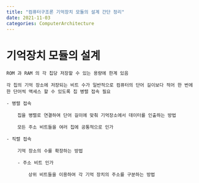 ```yaml
---
title: "컴퓨터구조론 기억장치 모듈의 설계 간단 정리"
date: 2021-11-03
categories: ComputerArchitecture
---
```


# 기억장치 모듈의 설계

    ROM 과 RAM 의 각 칩당 저장할 수 있는 용량에 한계 있음

    각 칩의 기억 장소에 저장되는 비트 수가 일반적으로 컴퓨터의 단어 길이보다 적어 한 번에 한 단어씩 액세스 할 수 있도록 칩 병렬 접속 필요

    - 병렬 접속

        칩을 병렬로 연결하여 단어 길이에 맞춰 기억장소에서 데이터를 인출하는 방법

        모든 주소 비트들을 여러 칩에 공통적으로 인가

    - 직렬 접속

        기억 장소의 수를 확장하는 방법

        - 주소 비트 인가

            상위 비트들을 이용하여 각 기억 장치의 주소를 구분하는 방법
